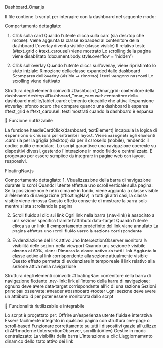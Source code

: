 Dashboard_Omar.js

Il file contiene lo script per interagire con la dashboard nel seguente modo:

Comportamento dettagliato:
1. Click sulla card
    Quando l’utente clicca sulla card (sia desktop che mobile):
      Viene aggiunta la classe expanded al contenitore della dashboard
      L’overlay diventa visibile (classe visible)
      Il relativo testo (#text_grid o #text_carousel) viene mostrato
      Lo scrolling della pagina viene disabilitato (document.body.style.overflow = 'hidden')
   
3. Click sull’overlay
  Quando l’utente clicca sull’overlay, viene ripristinato lo stato iniziale:
  Rimozione della classe expanded dalle dashboard
  Scomparsa dell’overlay (visible → rimosso)
  I testi vengono nascosti
  Lo scrolling viene riattivato

Struttura degli elementi coinvolti
    #Dashboard_Omar_grid: contenitore della dashboard desktop
    #Dashboard_Omar_carousel: contenitore della dashboard mobile/tablet
    .card: elemento cliccabile che attiva l’espansione
    #overlay: sfondo scuro che compare quando una dashboard è espansa
    #text_grid e #text_carousel: testi mostrati quando la dashboard è espansa

🔄 Funzione riutilizzabile

La funzione handleCardClick(dashboard, textElement) incapsula la logica di espansione e chiusura per entrambi i layout. Viene assegnata agli elementi .card sia per la griglia (desktop) sia per il carosello (mobile), rendendo il codice pulito e modulare.
Lo script garantisce una navigazione coerente su dispositivi diversi, gestendo l'interazione in modo fluido e centralizzato. È progettato per essere semplice da integrare in pagine web con layout responsivi.





FloatingNav.js

Comportamento dettagliato:
    1. Visualizzazione della barra di navigazione durante lo scroll
    Quando l’utente effettua uno scroll verticale sulla pagina:
        Se la posizione non è né in cima né in fondo, viene aggiunta la classe visible all’elemento di navigazione (#floatingNav)
        In tutti gli altri casi, la classe visible viene rimossa
        Questo effetto consente di mostrare la barra solo mentre si sta scrollando la pagina

2. Scroll fluido al clic sui link
    Ogni link nella barra (.nav-link) è associato a una sezione specifica tramite l’attributo data-target
    Quando l’utente clicca su un link:
        Il comportamento predefinito del link viene annullato
        La pagina effettua uno scroll fluido verso la sezione corrispondente

3. Evidenziazione del link attivo
    Uno IntersectionObserver monitora la visibilità delle sezioni nella viewport
    Quando una sezione è visibile almeno al 60%, viene:
        Rimossa la classe active da tutti i link
        Aggiunta la classe active al link corrispondente alla sezione attualmente visibile
        Questo effetto permette di evidenziare in tempo reale il link relativo alla sezione attiva nella navigazione

Struttura degli elementi coinvolti:
    #floatingNav: contenitore della barra di navigazione flottante
    .nav-link: link all’interno della barra di navigazione; ognuno deve avere data-target corrispondente all’id di una sezione
    Sezioni principali osservate:
        #header
        #dashboard
        #footer
    Ogni sezione deve avere un attributo id per poter essere monitorata dallo script
    
🔄 Funzionalità riutilizzabile e integrabile

Lo script è progettato per:
    Offrire un’esperienza utente fluida e interattiva
    Essere facilmente integrato in qualsiasi pagina con struttura one-page o scroll-based
    Funzionare correttamente su tutti i dispositivi grazie all’utilizzo di API moderne (IntersectionObserver, scrollIntoView)
    Gestire in modo centralizzato:
        La visibilità della barra
        L’interazione al clic
        L’aggiornamento dinamico dello stato attivo dei link
